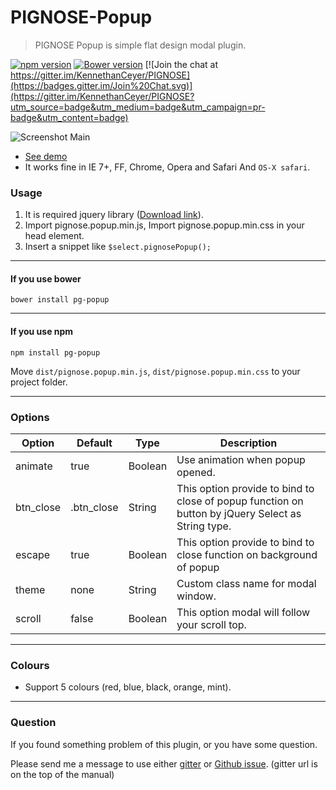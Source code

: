 # PIGNOSE-Popup

> PIGNOSE Popup is simple flat design modal plugin.

[![npm version](https://badge.fury.io/js/pg-popup.svg)](https://badge.fury.io/js/pg-popup) [![Bower version](https://badge.fury.io/bo/pg-popup.svg)](https://badge.fury.io/bo/pg-popup) [![Join the chat at https://gitter.im/KennethanCeyer/PIGNOSE](https://badges.gitter.im/Join%20Chat.svg)](https://gitter.im/KennethanCeyer/PIGNOSE?utm_source=badge&utm_medium=badge&utm_campaign=pr-badge&utm_content=badge)

![Screenshot Main](http://www.pigno.se/barn/PIGNOSE-Popup/demo/img/screenshot_main.png)

* [See demo](http://www.pigno.se/barn/PIGNOSE-Popup/)
* It works fine in IE 7+, FF, Chrome, Opera and Safari And `OS-X safari`.

### Usage
1. It is required jquery library ([Download link](http://www.jquery.com/download/)).
2. Import pignose.popup.min.js, Import pignose.popup.min.css in your head element.
3. Insert a snippet like `$select.pignosePopup();`

----

#### If you use bower

 ```shell
bower install pg-popup
 ```
 
 ----

#### If you use npm

 ```shell
npm install pg-popup
 ```
 
Move `dist/pignose.popup.min.js`, `dist/pignose.popup.min.css` to your project folder.

----

### Options

| Option    | Default     | Type         | Description                                                                |
|-----------|-------------|--------------|----------------------------------------------------------------------------|
| animate   | true        | Boolean      | Use animation when popup opened.                                           |
| btn_close | .btn_close  | String       | This option provide to bind to close of popup function on button by jQuery Select as String type. |
| escape    | true        | Boolean      | This option provide to bind to close function on background of popup       |
| theme     | none        | String       | Custom class name for modal window.                                        |
| scroll    | false       | Boolean      | This option modal will follow your scroll top.                             |

----

### Colours

- Support 5 colours (red, blue, black, orange, mint).

----

### Question

If you found something problem of this plugin, or you have some question.

Please send me a message to use either [gitter](https://gitter.im/KennethanCeyer/PIGNOSE) or [Github issue](https://github.com/KennethanCeyer/PIGNOSE-Popup/issues). (gitter url is on the top of the manual)

